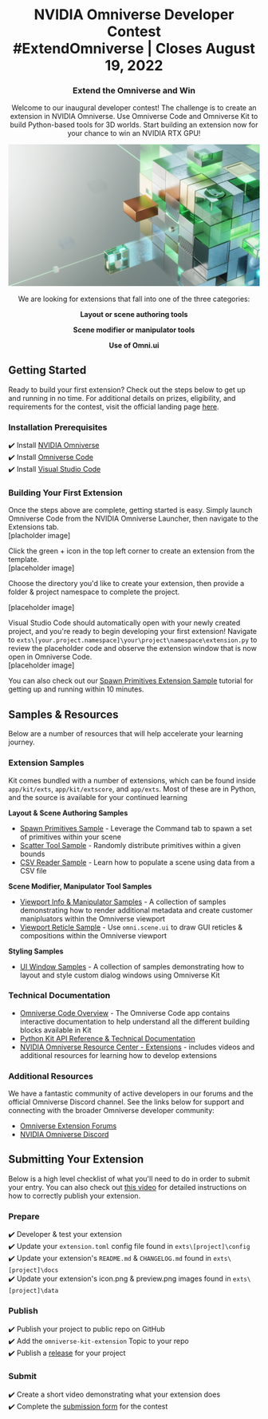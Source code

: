 <!-- markdownlint-disable -->
<h1 align="center">
    NVIDIA Omniverse Developer Contest
    <br>
    #ExtendOmniverse | Closes August 19, 2022
</h1>
<h3 align="center">
    Extend the Omniverse and Win
</h3>
<p align="center">Welcome to our inaugural developer contest! The challenge is to create an extension in NVIDIA Omniverse. Use Omniverse Code and Omniverse Kit to build Python-based tools for 3D worlds. Start building an extension now for your chance to win an NVIDIA RTX GPU!
</p>

<p align="center">
     <a href="https://www.nvidia.com/extend-omniverse-contest/"><img src="images/ov-dev-contest-1920x1080.jpg"></a>
</p>

<p align="center">
We are looking for extensions that fall into one of the three categories:
</p>

<p align="center">
<strong>
Layout or scene authoring tools
    </strong>
</p>
<p align="center">
<strong>
Scene modifier or manipulator tools
    </strong>
</p>
<p align="center">
    <strong>
Use of Omni.ui
    </strong>
</p>

## Getting Started ##  
Ready to build your first extension? Check out the steps below to get up and running in no time. For additional details on prizes, eligibility, and requirements for the contest, visit the official landing page [here](https://www.nvidia.com/extend-omniverse-contest/).

### Installation Prerequisites ###
:heavy_check_mark: Install [NVIDIA Omniverse](https://www.nvidia.com/en-us/omniverse/download/)  
:heavy_check_mark: Install [Omniverse Code](https://developer.nvidia.com/nvidia-omniverse-platform/code-app)  
:heavy_check_mark: Install [Visual Studio Code](https://code.visualstudio.com/download)  

### Building Your First Extension ###
Once the steps above are complete, getting started is easy. Simply launch Omniverse Code from the NVIDIA Omniverse Launcher, then navigate to the Extensions tab.  
[placholder image]  

Click the green + icon in the top left corner to create an extension from the template.  
[placeholder image]  

Choose the directory you'd like to create your extension, then provide a folder & project namespace to complete the project.  

[placeholder image]  

Visual Studio Code should automatically open with your newly created project, and you're ready to begin developing your first extension! Navigate to `exts\[your.project.namespace]\your\project\namespace\extension.py` to review the placeholder code and observe the extension window that is now open in Omniverse Code.  
[placeholder image]  

You can also check out our [Spawn Primitives Extension Sample](https://github.com/NVIDIA-Omniverse/kit-extension-sample-spawn-prims) tutorial for getting up and running within 10 minutes.  

## Samples & Resources ##
Below are a number of resources that will help accelerate your learning journey.

### Extension Samples ####
Kit comes bundled with a number of extensions, which can be found inside `app/kit/exts`, `app/kit/extscore`, and `app/exts`. Most of these are in Python, and the source is available for your continued learning

**Layout & Scene Authoring Samples**  
* [Spawn Primitives Sample](https://github.com/NVIDIA-Omniverse/kit-extension-sample-spawn-prims) - Leverage the Command tab to spawn a set of primitives within your scene
* [Scatter Tool Sample](https://github.com/NVIDIA-Omniverse/kit-extension-sample-scatter) - Randomly distribute primitives within a given bounds
* [CSV Reader Sample](https://github.com/NVIDIA-Omniverse/kit-extension-sample-csv-reader) - Learn how to populate a scene using data from a CSV file
 
**Scene Modifier, Manipulator Tool Samples**  
* [Viewport Info & Manipulator Samples](https://github.com/NVIDIA-Omniverse/kit-extension-sample-ui-scene) - A collection of samples demonstrating how to render additional metadata and create customer manipluators within the Omniverse viewport
* [Viewport Reticle Sample](https://github.com/NVIDIA-Omniverse/kit-extension-sample-reticle) - Use `omni.scene.ui` to draw GUI reticles & compositions within the Omniverse viewport

**Styling Samples**  
* [UI Window Samples](https://github.com/NVIDIA-Omniverse/kit-extension-sample-ui-window/tree/main/exts) - A collection of samples demonstrating how to layout and style custom dialog windows using Omniverse Kit

### Technical Documentation ###
* [Omniverse Code Overview](https://www.youtube.com/watch?v=j1Pwi1KRkhk) - The Omniverse Code app contains interactive documentation to help understand all the different building blocks available in Kit
* [Python Kit API Reference & Technical Documentation](https://docs.omniverse.nvidia.com/py/kit/index.html)
* [NVIDIA Omniverse Resource Center - Extensions](https://developer.nvidia.com/nvidia-omniverse-developer-resource-center#extensions) - includes videos and additional resources for learning how to develop extensions

### Additional Resources ###
We have a fantastic community of active developers in our forums and the official Omniverse Discord channel. See the links below for support and connecting with the broader Omniverse developer community:
* [Omniverse Extension Forums](https://forums.developer.nvidia.com/c/omniverse/extension/399)
* [NVIDIA Omniverse Discord](https://forums.developer.nvidia.com/t/omniverse-discord-server-is-live/178422)

## Submitting Your Extension ##
Below is a high level checklist of what you'll need to do in order to submit your entry. You can also check out [this video](https://updateme) for detailed instructions on how to correctly publish your extension.
 
### Prepare ###  
:heavy_check_mark: Developer & test your extension  
:heavy_check_mark: Update your `extension.toml` config file found in `exts\[project]\config`  
:heavy_check_mark: Update your extension's `README.md` & `CHANGELOG.md` found in `exts\[project]\docs`  
:heavy_check_mark: Update your extension's icon.png & preview.png images found in `exts\[project]\data`  
### Publish ###
:heavy_check_mark: Publish your project to public repo on GitHub  
:heavy_check_mark: Add the `omniverse-kit-extension` Topic to your repo  
:heavy_check_mark: Publish a [release](https://docs.github.com/en/repositories/releasing-projects-on-github/managing-releases-in-a-repository) for your project  
### Submit ###
:heavy_check_mark: Create a short video demonstrating what your extension does  
:heavy_check_mark: Complete the [submission form](https://www.nvidia.com/extend-omniverse-contest/) for the contest  


